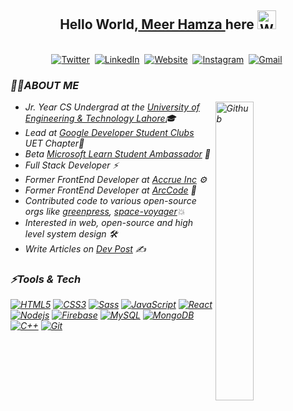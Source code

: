 ## <div align="center">Hello World,<a href = "https://meerhamzadev.web.app/"> Meer Hamza </a> here <img src="https://github.com/TheDudeThatCode/TheDudeThatCode/blob/master/Assets/Hi.gif" width="30px" alt="Waving"></div>

<p align="center">
<br>
<a href="https://twitter.com/meerhamzadev"><img src="https://img.shields.io/badge/Twitter-1DA1F2?style=for-the-badge&logo=twitter&logoColor=white" alt="Twitter" /></a>&nbsp;
<a href="https://linkedin.com/in/meerhamzadev/"><img src="https://img.shields.io/badge/linkedin-%230077B5.svg?&style=for-the-badge&logo=linkedin&logoColor=white" alt="LinkedIn" /></a>&nbsp;
<a href="https://dev.to/meerhamzadev/"><img alt="Website" src="https://img.shields.io/badge/dev.to-0A0A0A?style=for-the-badge&logo=dev-dot-to&logoColor=white"></a>&nbsp;
<a href="https://www.instagram.com/meerhamzadev/"><img src="https://img.shields.io/badge/instagram-%23E4405F.svg?&style=for-the-badge&logo=instagram&logoColor=white" alt="Instagram" /></a>&nbsp;
<a href="mailto:hamzababar37@gmail.com?subject=From%20GitHub&body=Hi,%20there.%20Found%20you%20from%20GitHub."><img src="https://img.shields.io/badge/gmail-%23D14836.svg?&style=for-the-badge&logo=gmail&logoColor=white" alt="Gmail"/></a>&nbsp;
</p>

<h3><i>🙋‍♂️ABOUT ME<i/></h3>
  <img width="35%" align="right" alt="Github" src="https://user-images.githubusercontent.com/48678280/88862734-4903af80-d201-11ea-968b-9c939d88a37c.gif" />

  -  Jr. Year CS Undergrad at the [University of Engineering & Technology Lahore](https://uet.edu.pk/)🎓
  -  Lead at [Google Developer Student Clubs](https://developers.google.com/community/dsc) UET Chapter🚀
  -  Beta [Microsoft Learn Student Ambassador](https://studentambassadors.microsoft.com) 🔰
  -  Full Stack Developer ⚡
  -  Former FrontEnd Developer at [Accrue Inc](https://github.com/accrueInc/) ⚙
  -  Former FrontEnd Developer at [ArcCode](https://github.com/ArcCodeTeam/) 🎨
  -  Contributed code to various open-source orgs like [greenpress](https://github.com/greenpress), [space-voyager](https://github.com/space-voyager-21)💥
  -  Interested in web, open-source and high level system design 🛠️
  -  Write Articles on [Dev Post](https://dev.to/meerhamzadev) ✍️

<h3><i>⚡Tools & Tech</i></h3>

[![HTML5](https://img.shields.io/badge/-HTML5-E34F26?style=flat&logo=html5&logoColor=white&link=https://github.com/meerhamzadev)](https://github.com/meerhamzadev) 
[![CSS3](https://img.shields.io/badge/-CSS3-1572B6?style=flat&logo=css3&link=https://github.com/meerhamzadev)](https://github.com/meerhamzadev) 
[![Sass](https://img.shields.io/badge/-SCSS-aliceblue?style=flat&logo=sass&link=https://github.com/meerhamzadev)](https://github.com/meerhamzadev) 
[![JavaScript](https://img.shields.io/badge/-JavaScript-black?style=flat&logo=javascript&link=https://github.com/meerhamzadev)](https://github.com/meerhamzadev) 
[![React](https://img.shields.io/badge/-React-black?style=flat&logo=react&link=https://github.com/meerhamzadev)](https://github.com/meerhamzadev) 
[![Nodejs](https://img.shields.io/badge/-Nodejs-green?style=flat&logo=Node.js&link=https://github.com/meerhamzadev)](https://github.com/meerhamzadev) 
[![Firebase](https://img.shields.io/badge/-Firebase-white?style=flat&logo=firebase&logoColor=yellow&logoText=blacklink=https://github.com/meerhamzadev)](https://github.com/meerhamzadev) 
[![MySQL](https://img.shields.io/badge/-MySQL-black?style=flat&logo=mysql&link=https://github.com/meerhamzadev)](https://github.com/meerhamzadev)
[![MongoDB](https://img.shields.io/badge/-MongoDB-FCA121?style=flat&logo=mongodb&link=https://github.com/meerhamzadev)](https://gitlab.com/meerhamzadev)
[![C++](https://img.shields.io/badge/-C++-blue?style=flat&logo=c++&link=https://github.com/meerhamzadev)](https://gitlab.com/meerhamzadev)
[![Git](https://img.shields.io/badge/-Git-black?style=flat&logo=git&link=https://github.com/meerhamzadev)](https://github.com/meerhamzadev)
